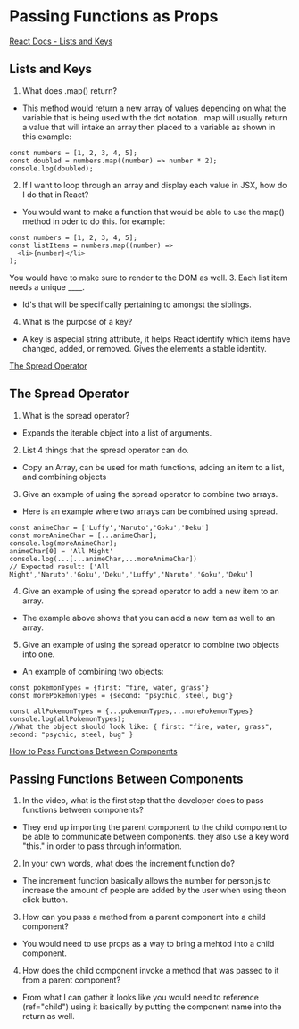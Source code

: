 # Passing Functions as Props

[React Docs - Lists and Keys](https://reactjs.org/docs/lists-and-keys.html)
## Lists and Keys

1.  What does .map() return?
- This method would return a new array of values depending on what the variable that is being used with the dot notation.
.map will usually return a value that will intake an array then placed to a variable as shown in this example:
```
const numbers = [1, 2, 3, 4, 5];
const doubled = numbers.map((number) => number * 2);
console.log(doubled);
```

2. If I want to loop through an array and display each value in JSX, how do I do that in React?
- You would want to make a function that would be able to use the map() method in oder to do this. for example: 
```
const numbers = [1, 2, 3, 4, 5];
const listItems = numbers.map((number) =>
  <li>{number}</li>
);
```
You would have to make sure to render to the DOM as well.
3. Each list item needs a unique ____.
- Id's that will be specifically pertaining to amongst the siblings.
4. What is the purpose of a key?
- A key is aspecial string attribute, it helps React identify which items have changed, added, or removed. Gives the elements a stable identity.

[The Spread Operator](https://medium.com/coding-at-dawn/how-to-use-the-spread-operator-in-javascript-b9e4a8b06fab)
## The Spread Operator

1. What is the spread operator?
- Expands the iterable object into a list of arguments.
2. List 4 things that the spread operator can do.
- Copy an Array, can be used for math functions, adding an item to a list, and combining objects
3. Give an example of using the spread operator to combine two arrays.
- Here is an example where two arrays can be combined using spread.
```
const animeChar = ['Luffy','Naruto','Goku','Deku']
const moreAnimeChar = [...animeChar];
console.log(moreAnimeChar);
animeChar[0] = 'All Might'
console.log(...[...animeChar,...moreAnimeChar])
// Expected result: ['All Might','Naruto','Goku','Deku','Luffy','Naruto','Goku','Deku']
```
4. Give an example of using the spread operator to add a new item to an array.
- The example above shows that you can add a new item as well to an array.
5. Give an example of using the spread operator to combine two objects into one.
- An example of combining two objects:
```
const pokemonTypes = {first: "fire, water, grass"}
const morePokemonTypes = {second: "psychic, steel, bug"}

const allPokemonTypes = {...pokemonTypes,...morePokemonTypes}
console.log(allPokemonTypes); 
//What the object should look like: { first: "fire, water, grass", second: "psychic, steel, bug" }
```
[How to Pass Functions Between Components](https://www.youtube.com/watch?v=c05OL7XbwXU)
## Passing Functions Between Components
1. In the video, what is the first step that the developer does to pass functions between components?
- They end up importing the parent component to the child component to be able to communicate between components. they also use a key word "this." in order to pass through information.
2. In your own words, what does the increment function do?
- The increment function basically allows the number for person.js to increase the amount of people are added by the user when using theon click button.
3. How can you pass a method from a parent component into a child component?
- You would need to use props as a way to bring a mehtod into a child component.
4. How does the child component invoke a method that was passed to it from a parent component?
- From what I can gather it looks like you would need to reference (ref="child") using it basically by putting the component name into the return as well.
